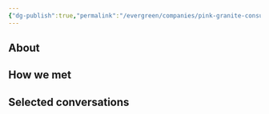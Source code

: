 ```yaml
---
{"dg-publish":true,"permalink":"/evergreen/companies/pink-granite-consulting/","tags":["company"]}
---
```


## About


## How we met


## Selected conversations
